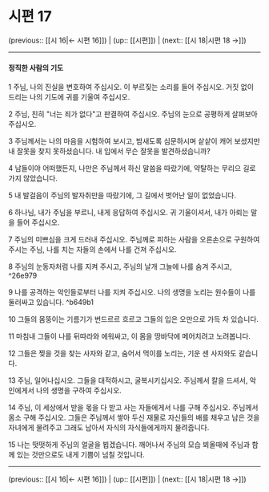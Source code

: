 # 시편 17

(previous:: [[시 16|← 시편 16]]) | (up:: [[시편]]) | (next:: [[시 18|시편 18 →]])

***


#### 정직한 사람의 기도
1 
주님, 나의 진실을 변호하여 주십시오. 이 부르짖는 소리를 들어 주십시오. 거짓 없이 드리는 나의 기도에 귀를 기울여 주십시오.


2 
주님, 친히 "너는 죄가 없다"고 판결하여 주십시오. 주님의 눈으로 공평하게 살펴보아 주십시오.


3 
주님께서는 나의 마음을 시험하여 보시고, 밤새도록 심문하시며 샅샅이 캐어 보셨지만 내 잘못을 찾지 못하셨습니다. 내 입에서 무슨 잘못을 발견하셨습니까?


4 
남들이야 어떠했든지, 나만은 주님께서 하신 말씀을 따랐기에, 약탈하는 무리으 길로 가지 않았습니다.


5 
내 발걸음이 주님의 발자취만을 따랐기에, 그 길에서 벗어난 일이 없었습니다.


6 
하나님, 내가 주님을 부르니, 내게 응답하여 주십시오. 귀 기울이셔서, 내가 아뢰는 말을 들어 주십시오.


7 
주님의 미쁘심을 크게 드러내 주십시오. 주님께로 피하는 사람을 오른손으로 구원하여 주시는 주님, 나를 치는 자들의 손에서 나를 건져 주십시오.


8 
주님의 눈동자처럼 나를 지켜 주시고, 주님의 날개 그늘에 나를 숨겨 주시고, ^26e979


9 
나를 공격하는 악인들로부터 나를 지켜 주십시오. 나의 생명을 노리는 원수들이 나를 둘러싸고 있습니다. ^b649b1


10 
그들의 몸뚱이는 기름기가 번드르르 흐르고 그들의 입은 오만으로 가득 차 있습니다.


11 
마침내 그들이 나를 뒤따라와 에워싸고, 이 몸을 땅바닥에 메어치려고 노려봅니다.


12 
그들은 찢을 것을 찾는 사자와 같고, 숨어서 먹이를 노리는, 기운 센 사자와도 같습니다.


13 
주님, 일어나십시오. 그들을 대적하시고, 굴복시키십시오. 주님께서 칼을 드셔서, 악인에게서 나의 생명을 구하여 주십시오.


14 
주님, 이 세상에서 받을 몫을 다 받고 사는 자들에게서 나를 구해 주십시오. 주님께서 몸소 구해 주십시오. 그들은 주님께서 쌓아 두신 재물로 자신들의 배를 채우고 남은 것을 자녀에게 물려주고 그래도 남아서 자식의 자식들에게까지 물려줍니다.


15 
나는 떳떳하게 주님의 얼굴을 뵙겠습니다. 깨어나서 주님의 모습 뵈올때에 주님과 함께 있는 것만으로도 내게 기쁨이 넘칠 것입니다.


***

(previous:: [[시 16|← 시편 16]]) | (up:: [[시편]]) | (next:: [[시 18|시편 18 →]])
